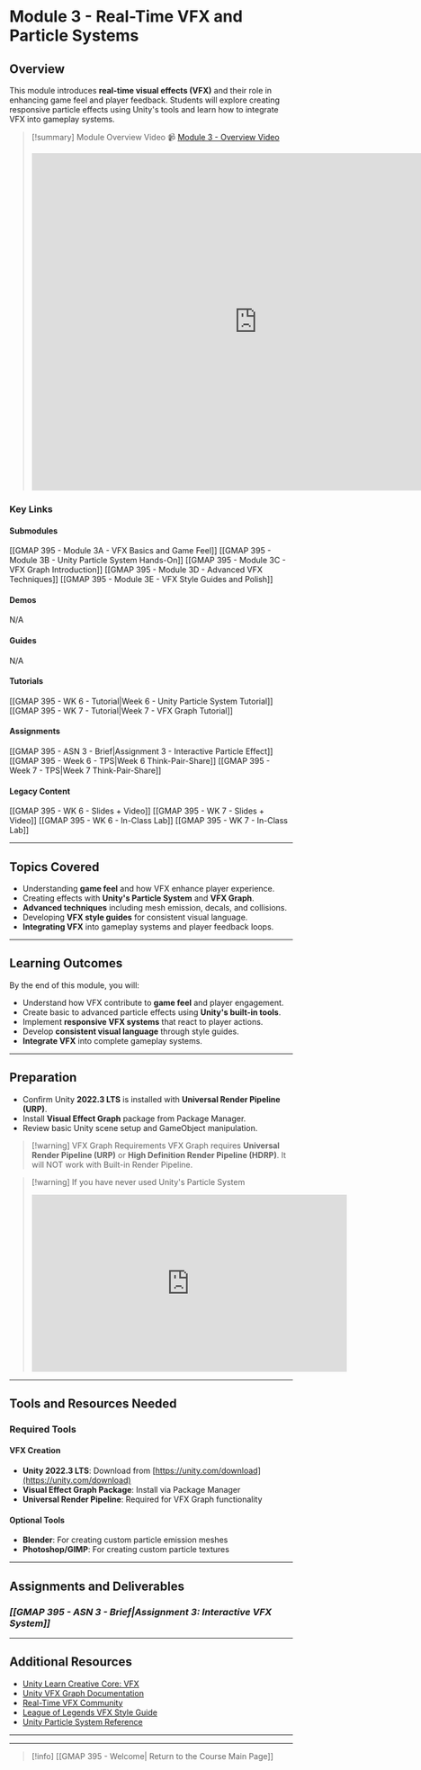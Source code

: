 # Module 3 - Real-Time VFX and Particle Systems

## Overview

This module introduces **real-time visual effects (VFX)** and their role in enhancing game feel and player feedback. Students will explore creating responsive particle effects using Unity's tools and learn how to integrate VFX into gameplay systems.

> [!summary] Module Overview Video 📹 [Module 3 - Overview Video]([gmap395_md3Overview.mkv](https://1drv.ms/v/c/b08de2251f1b33a4/EU_Vs6EkJKtMgXhi5laBqPsBD3uUps7IOtpcwZyeJhj9Ow?e=OnJanX))
> <iframe src="https://1drv.ms/v/c/b08de2251f1b33a4/IQRP1bOhJCSrTIF4YuZWgaj7AcSdkAc7yJwhfQSyRh6sRv8?width=2560&height=1440" width="800" height="600" frameborder="0"></iframe>
> 


### Key Links

#### Submodules
[[GMAP 395 - Module 3A - VFX Basics and Game Feel]]
[[GMAP 395 - Module 3B - Unity Particle System Hands-On]] 
[[GMAP 395 - Module 3C - VFX Graph Introduction]] 
[[GMAP 395 - Module 3D - Advanced VFX Techniques]] 
[[GMAP 395 - Module 3E - VFX Style Guides and Polish]] 

#### Demos
N/A

#### Guides
N/A

#### Tutorials

[[GMAP 395 - WK 6 - Tutorial|Week 6 - Unity Particle System Tutorial]] 
[[GMAP 395 - WK 7 - Tutorial|Week 7 - VFX Graph Tutorial]]

#### Assignments

[[GMAP 395 - ASN 3 - Brief|Assignment 3 - Interactive Particle Effect]]
[[GMAP 395 - Week 6 - TPS|Week 6 Think-Pair-Share]]
[[GMAP 395 - Week 7 - TPS|Week 7 Think-Pair-Share]]

#### Legacy Content

[[GMAP 395 - WK 6 - Slides + Video]]
[[GMAP 395 - WK 7 - Slides + Video]]
[[GMAP 395 - WK 6 - In-Class Lab]]
[[GMAP 395 - WK 7 - In-Class Lab]]

---

## Topics Covered

- Understanding **game feel** and how VFX enhance player experience.
- Creating effects with **Unity's Particle System** and **VFX Graph**.
- **Advanced techniques** including mesh emission, decals, and collisions.
- Developing **VFX style guides** for consistent visual language.
- **Integrating VFX** into gameplay systems and player feedback loops.

---

## Learning Outcomes

By the end of this module, you will:

- Understand how VFX contribute to **game feel** and player engagement.
- Create basic to advanced particle effects using **Unity's built-in tools**.
- Implement **responsive VFX systems** that react to player actions.
- Develop **consistent visual language** through style guides.
- **Integrate VFX** into complete gameplay systems.

---

## Preparation

- Confirm Unity **2022.3 LTS** is installed with **Universal Render Pipeline (URP)**.
- Install **Visual Effect Graph** package from Package Manager.
- Review basic Unity scene setup and GameObject manipulation.

> [!warning] VFX Graph Requirements VFX Graph requires **Universal Render Pipeline (URP)** or **High Definition Render Pipeline (HDRP)**. It will NOT work with Built-in Render Pipeline.

> [!warning] If you have never used Unity's Particle System
> 
> <iframe width="560" height="315" src="https://www.youtube.com/embed/FEA1wTMJAR0?si=3QKza80CIj9DHf_N" title="YouTube video player" frameborder="0" allow="accelerometer; autoplay; clipboard-write; encrypted-media; gyroscope; picture-in-picture; web-share" referrerpolicy="strict-origin-when-cross-origin" allowfullscreen></iframe>

---

## Tools and Resources Needed

### Required Tools

#### VFX Creation

- **Unity 2022.3 LTS**: Download from [https://unity.com/download](https://unity.com/download)
- **Visual Effect Graph Package**: Install via Package Manager
- **Universal Render Pipeline**: Required for VFX Graph functionality

#### Optional Tools

- **Blender**: For creating custom particle emission meshes
- **Photoshop/GIMP**: For creating custom particle textures

---

## Assignments and Deliverables

### _**[[GMAP 395 - ASN 3 - Brief|Assignment 3: Interactive VFX System]]**_

---

## Additional Resources

- [Unity Learn Creative Core: VFX](https://learn.unity.com/project/creative-core-vfx)
- [Unity VFX Graph Documentation](https://docs.unity3d.com/Packages/com.unity.visualeffectgraph@14.0/manual/index.html)
- [Real-Time VFX Community](https://realtimevfx.com/)
- [League of Legends VFX Style Guide](https://nexus.leagueoflegends.com/en-us/2017/10/dev-leagues-vfx-style-guide/)
- [Unity Particle System Reference](https://docs.unity3d.com/Manual/ParticleSystems.html)

---

---

> [!info] [[GMAP 395 - Welcome| Return to the Course Main Page]]